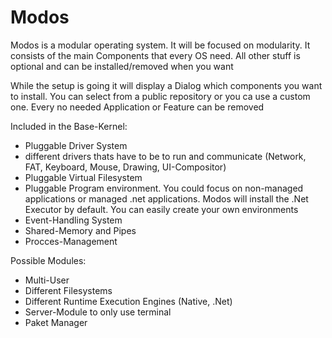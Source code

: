 # Modos
Modos is a modular operating system. It will be focused on modularity. It consists of the main Components that every OS need. All other stuff is optional and can be installed/removed when you want

While the setup is going it will display a Dialog which components you want to install. You can select from a public repository or you ca use a custom one. Every no needed Application or Feature can be removed

Included in the Base-Kernel:
- Pluggable Driver System
- different drivers thats have to be to run and communicate (Network, FAT, Keyboard, Mouse, Drawing, UI-Compositor)
- Pluggable Virtual Filesystem
- Pluggable Program environment. You could focus on non-managed applications or managed .net applications. Modos will install the .Net Executor by default. You can easily create your own environments
- Event-Handling System
- Shared-Memory and Pipes
- Procces-Management

Possible Modules:
- Multi-User
- Different Filesystems
- Different Runtime Execution Engines (Native, .Net)
- Server-Module to only use terminal
- Paket Manager
